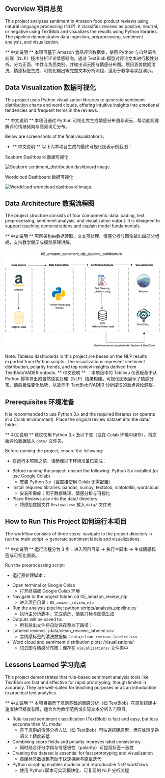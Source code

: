 ## Overview 项目总览
This project analyzes sentiment in Amazon food product reviews using natural language processing (NLP). It classifies reviews as positive, neutral, or negative using TextBlob and visualizes the results using Python libraries. The pipeline demonstrates data ingestion, preprocessing, sentiment analysis, and visualization.

** 中文说明 ** 本项目基于 Amazon 食品评论数据集，使用 Python 与自然语言处理（NLP）技术分析评论情感倾向。通过 TextBlob 模型对评论文本进行极性分析，分为正面、中性与负面类别，并输出词云图与情感分布图。项目涵盖数据清洗、情感标签生成、可视化输出等完整文本分析流程，适用于教学与实战演示。

## Data Visualization 数据可视化

This project uses Python visualization libraries to generate sentiment distribution charts and word clouds, offering intuitive insights into emotional tendencies and frequent terms in the reviews.

** 中文说明 ** 本项目通过 Python 可视化库生成情感分布图与词云，帮助直观理解评论情绪倾向与高频词汇分布。

Below are screenshots of the final visualizations:
- ** 中文说明 ** 以下为本项目生成的最终可视化图表示例截图：

Seaborn Dashboard 数据可视化

![Seaborn sentiment_distribution dashboard image](sentiment_distribution.png).

Wordcloud Dashboard 数据可视化

![Wordcloud wordcloud dashboard image](wordcloud.png).

## Data Architecture 数据流程图

The project structure consists of four components: data loading, text preprocessing, sentiment analysis, and visualization output. It is designed to support teaching demonstrations and explain model fundamentals.

** 中文说明 ** 项目架构由数据读取、文本预处理、情感分析与图像输出四部分组成，支持教学展示与模型原理讲解。

![data_architecture image](amazon_sentiment_nlp_pipeline.png)

Note: Tableau dashboards in this project are based on the NLP results exported from Python scripts. The visualizations represent sentiment distribution, polarity trends, and top review insights derived from TextBlob/VADER outputs.
** 中文说明 ** ：本项目中的 Tableau 仪表板基于从 Python 脚本导出的自然语言处理（NLP）结果构建。可视化图表展示了情感分布、情感极性变化趋势，以及基于 TextBlob/VADER 分析提取的重点评论洞察。

## Prerequisites 环境准备

It is recommended to use Python 3.x and the required libraries (or operate in a Colab environment). Place the original review dataset into the data/ folder.

** 中文说明 ** 建议使用 Python 3.x 及以下库（或在 Colab 环境中操作），将原始评论数据放入 `data/` 文件夹。

Before running the project, ensure the following:
 * 在运行本项目之前，请确保以下环境准备已完成：

- Before running the project, ensure the following: Python 3.x installed (or use Google Colab)
  * 安装 Python 3.x（或直接使用 Colab 无需配置）
- Install required libraries: pandas, numpy, textblob, matplotlib, wordcloud
  * 安装所需库：用于数据处理、情感分析与可视化
- Place Reviews.csv into the data/ directory
  * 将原始数据文件 `Reviews.csv` 放入 `data/` 文件夹

## How to Run This Project 如何运行本项目

The workflow consists of three steps: navigate to the project directory → run the main script → generate sentiment labels and visualizations.

** 中文说明 ** 运行流程分为 3 步：进入项目目录 → 执行主脚本 → 生成情感标签与可视化图表。

Run the preprocessing script:
 * 运行预处理脚本：

- Open terminal or Google Colab
  * 打开终端或 Google Colab 环境
- Navigate to the project folder: cd 05_amazon_review_nlp
  * 进入项目目录：`05_amazon_review_nlp`
- Run the analysis pipeline:
  python scripts/analysis_pipeline.py
  * 执行主分析脚本，完成清洗、情感打标与图像生成
- Outputs will be saved to:
   * 所有输出文件将自动保存至以下路径：
 - Labeled reviews: /data/clean_reviews_labeled.csv
   * 含情感标签的清洗数据集：`data/clean_reviews_labeled.csv`
 - Word cloud and sentiment distribution plots: /visualizations/
   * 词云图与情感分布图：保存在 `visualizations/` 文件夹中
     
## Lessons Learned 学习亮点

This project demonstrates that rule-based sentiment analysis tools like TextBlob are fast and effective for rapid prototyping, though limited in accuracy. They are well-suited for teaching purposes or as an introduction to practical text analytics.

** 中文说明 ** 本项目揭示了规则基础的情感分析（如 TextBlob）在原型搭建中速度快但精度有限，适合作为教学范例或实际文本分析入门项目。

- Rule-based sentiment classification (TextBlob) is fast and easy, but less accurate than ML model
  * 基于规则的情感分析方法（如 TextBlob）可快速搭建原型，但在处理复杂语义上精度较低
- Combining score fields and polarity improves label consistency
  * 同时结合评分字段与情感极性（polarity）可提高标签一致性 
- Creating the dataset is essential for fast prototyping and visualization
  * 自建标签数据集有助于快速探索与原型迭代
- Python scripting enables modular and reproducible NLP workflows
  * 使用 Python 脚本可实现模块化、可复现的 NLP 分析流程
